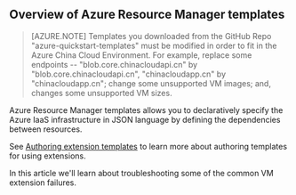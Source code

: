 

## Overview of Azure Resource Manager templates

>[AZURE.NOTE] Templates you downloaded from the GitHub Repo "azure-quickstart-templates" must be modified in order to fit in the Azure China Cloud Environment. For example, replace some endpoints -- "blob.core.chinacloudapi.cn" by "blob.core.chinacloudapi.cn", "chinacloudapp.cn" by "chinacloudapp.cn"; change some unsupported VM images; and, changes some unsupported VM sizes.

Azure Resource Manager templates allows you to declaratively specify the Azure IaaS infrastructure in JSON language by defining the dependencies between resources.


See  [Authoring extension templates](/documentation/articles/virtual-machines-windows-extensions-authoring-templates/) to learn more about authoring templates for using extensions.

In this article we'll learn about troubleshooting some of the common VM extension failures.

